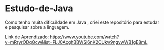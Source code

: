 # Estudo-de-Java
Como tenho muita dificuildade em Java , criei este repositório para estudar e pesquisar sobre a linguagem.

Link de Aprendizado: https://www.youtube.com/watch?v=mRryrODqQcw&list=PLJ0AcghBBWSi6nK2CUkw9ngvwWB1gE8mL
